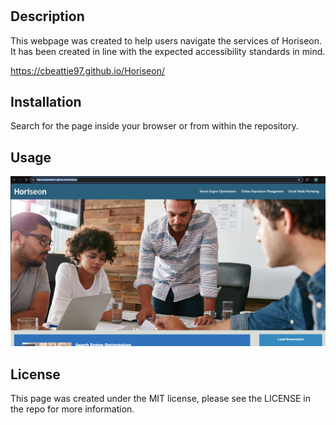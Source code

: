 
# <Horiseon>

## Description

This webpage was created to help users navigate the services of Horiseon. It has been created in line with the expected accessibility standards in mind. 

https://cbeattie97.github.io/Horiseon/


## Installation

Search for the page inside your browser or from within the repository. 

## Usage



![Horiseon screenshot](<assets/images/Horiseon preview.png>)

## License

This page was created under the MIT license, please see the LICENSE in the repo for more information. 



